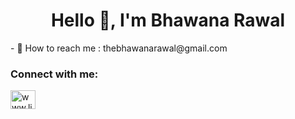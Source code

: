 <h1 align="center">Hello 👋, I'm Bhawana Rawal</h1>
- 📝 How to reach me : thebhawanarawal@gmail.com

<h3 align="left">Connect with me:</h3>
<p align="left">
<a href="https://linkedin.com/in/www.linkedin.com/in/bhawana-rawal-4bb41027a" target="blank"><img align="center" src="https://raw.githubusercontent.com/rahuldkjain/github-profile-readme-generator/master/src/images/icons/Social/linked-in-alt.svg" alt="www.linkedin.com/in/bhawana-rawal" height="30" width="40" /></a>
</p>
